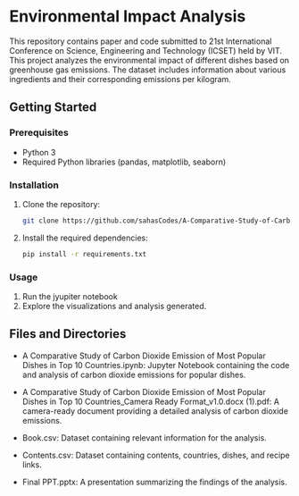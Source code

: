 # Environmental Impact Analysis
This repository contains paper and code submitted to 21st International Conference on Science, Engineering and Technology (ICSET) held by VIT.
This project analyzes the environmental impact of different dishes based on greenhouse gas emissions. The dataset includes information about various ingredients and their corresponding emissions per kilogram.

## Getting Started

### Prerequisites

- Python 3
- Required Python libraries (pandas, matplotlib, seaborn)

### Installation

1. Clone the repository:

    ```bash
    git clone https://github.com/sahasCodes/A-Comparative-Study-of-Carbon-Dioxide-Emission-of-Most-Popular-Dishes-in-Top-10-Countries
    ```

2. Install the required dependencies:

    ```bash
    pip install -r requirements.txt
    ```

### Usage

1. Run the jyupiter notebook
2. Explore the visualizations and analysis generated.

## Files and Directories


- A Comparative Study of Carbon Dioxide Emission of Most Popular Dishes in Top 10 Countries.ipynb:
  Jupyter Notebook containing the code and analysis of carbon dioxide emissions for popular dishes.

- A Comparative Study of Carbon Dioxide Emission of Most Popular Dishes in Top 10 Countries_Camera Ready Format_v1.0.docx (1).pdf:
  A camera-ready document providing a detailed analysis of carbon dioxide emissions.

- Book.csv:
  Dataset containing relevant information for the analysis.

- Contents.csv:
  Dataset containing contents, countries, dishes, and recipe links.

- Final PPT.pptx:
  A presentation summarizing the findings of the analysis.



